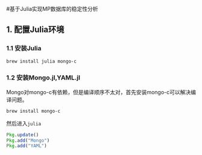 #基于Julia实现MP数据库的稳定性分析

## 1. 配置Julia环境
### 1.1 安装Julia

```sh
brew install julia mongo-c
```

### 1.2 安装Mongo.jl,YAML.jl

Mongo对mongo-c有依赖，但是编译顺序不太对，首先安装mongo-c可以解决编译问题。

```sh
brew install mongo-c
```

然后进入`julia`

```julia
Pkg.update()
Pkg.add("Mongo")
Pkg.add("YAML")
```